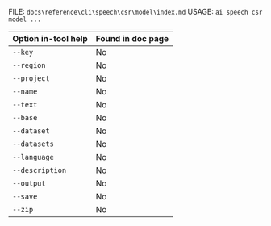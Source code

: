 ﻿FILE: `docs\reference\cli\speech\csr\model\index.md`
USAGE: `ai speech csr model ...`

| Option in-tool help | Found in doc page |
|---------------------|------------------|
| `--key` | No |
| `--region` | No |
| `--project` | No |
| `--name` | No |
| `--text` | No |
| `--base` | No |
| `--dataset` | No |
| `--datasets` | No |
| `--language` | No |
| `--description` | No |
| `--output` | No |
| `--save` | No |
| `--zip` | No |